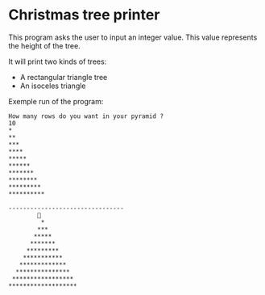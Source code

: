 # Christmas tree printer

This program asks the user to input an integer value. This value represents the height of the tree.

It will print two kinds of trees:

- A rectangular triangle tree
- An isoceles triangle

Exemple run of the program:

```
How many rows do you want in your pyramid ?
10
*   
**  
*** 
****
*****
******
*******
********
*********
**********

--------------------------------
        🌟
         *
        ***
       *****
      *******
     *********
    ***********
   *************
  ***************
 *****************
*******************
```
